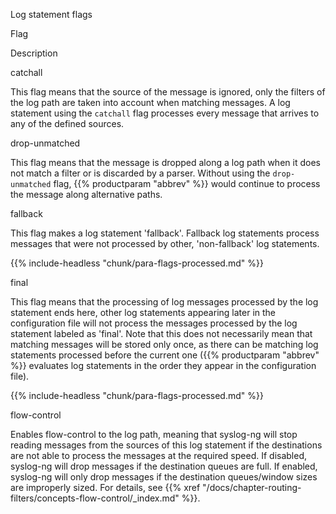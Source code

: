 ---
---
<!-- DISCLAIMER: This file is based on the syslog-ng Open Source Edition documentation https://github.com/balabit/syslog-ng-ose-guides/commit/2f4a52ee61d1ea9ad27cb4f3168b95408fddfdf2 and is used under the terms of The syslog-ng Open Source Edition Documentation License. The file has been modified by Axoflow. -->
<span id="Log"></span>Log statement flags

Flag

Description

catchall

This flag means that the source of the message is ignored, only the filters of the log path are taken into account when matching messages. A log statement using the `catchall` flag processes every message that arrives to any of the defined sources.

drop-unmatched

This flag means that the message is dropped along a log path when it does not match a filter or is discarded by a parser. Without using the `drop-unmatched` flag, {{% productparam "abbrev" %}} would continue to process the message along alternative paths.

fallback

This flag makes a log statement 'fallback'. Fallback log statements process messages that were not processed by other, 'non-fallback' log statements.

{{% include-headless "chunk/para-flags-processed.md" %}}

final

This flag means that the processing of log messages processed by the log statement ends here, other log statements appearing later in the configuration file will not process the messages processed by the log statement labeled as 'final'. Note that this does not necessarily mean that matching messages will be stored only once, as there can be matching log statements processed before the current one ({{% productparam "abbrev" %}} evaluates log statements in the order they appear in the configuration file).

{{% include-headless "chunk/para-flags-processed.md" %}}

flow-control

Enables flow-control to the log path, meaning that syslog-ng will stop reading messages from the sources of this log statement if the destinations are not able to process the messages at the required speed. If disabled, syslog-ng will drop messages if the destination queues are full. If enabled, syslog-ng will only drop messages if the destination queues/window sizes are improperly sized. For details, see {{% xref "/docs/chapter-routing-filters/concepts-flow-control/_index.md" %}}.
